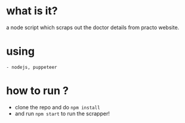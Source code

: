 # what is it?
 a node script which scraps out the doctor details from practo website. 

# using
    - nodejs, puppeteer

# how to run ?
- clone the repo and do `npm install`
- and run `npm start` to run the scrapper!

